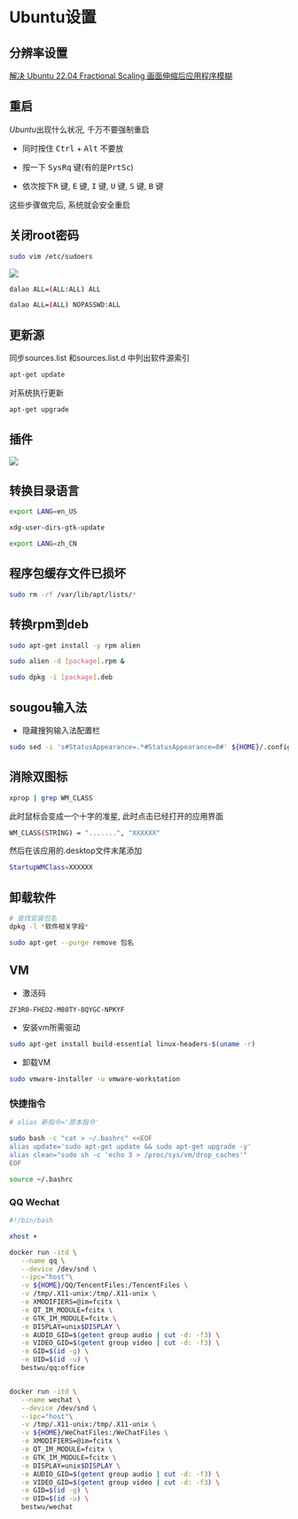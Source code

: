<!--
 * @Description: 
 * @Version: 1.0
 * @Author: DaLao
 * @Email: dalao@xxx.com
 * @Date: 2021-07-15 11:40:19
 * @LastEditors: daLao
 * @LastEditTime: 2023-04-19 11:45:11
-->

# Ubuntu设置

## 分辨率设置

[解决 Ubuntu 22.04 Fractional Scaling 画面伸缩后应用程序模糊](https://blog.csdn.net/wu_weijie/article/details/126401259)

## 重启

$Ubuntu$出现什么状况, 千万不要强制重启

- 同时按住 <kbd>Ctrl</kbd> + <kbd>Alt</kbd> 不要放

- 按一下 <kbd>SysRq</kbd> 键(有的是<kbd>PrtSc</kbd>)

- 依次按下<kbd>R</kbd> 键, <kbd>E</kbd> 键, <kbd>I</kbd> 键, <kbd>U</kbd> 键, <kbd>S</kbd> 键, <kbd>B</kbd> 键

这些步骤做完后, 系统就会安全重启

## 关闭root密码

```sh
sudo vim /etc/sudoers
```

![](https://cdn.hurra.ltd/img/2021-07-17_00-08.png)

```sh
dalao ALL=(ALL:ALL) ALL

dalao ALL=(ALL) NOPASSWD:ALL
```

## 更新源

同步sources.list 和sources.list.d 中列出软件源索引

```sh
apt-get update
```

对系统执行更新
  
```sh
apt-get upgrade
```

## 插件

![](https://cdn.hurra.ltd/img/20210814015815.png)

## 转换目录语言

```sh
export LANG=en_US

xdg-user-dirs-gtk-update

export LANG=zh_CN
```

## 程序包缓存文件已损坏

```sh
sudo rm -rf /var/lib/apt/lists/*  
```

## 转换rpm到deb

```sh
sudo apt-get install -y rpm alien

sudo alien -d [package].rpm &

sudo dpkg -i [package].deb
```

## sougou输入法

- 隐藏搜狗输入法配置栏

```sh
sudo sed -i 's#StatusAppearance=.*#StatusAppearance=0#' ${HOME}/.config/sogoupinyin/conf/env.ini
```

## 消除双图标

```sh
xprop | grep WM_CLASS
```

此时鼠标会变成一个十字的准星, 此时点击已经打开的应用界面

```sh
WM_CLASS(STRING) = ".......", "XXXXXX"
```

然后在该应用的.desktop文件末尾添加

```sh
StartupWMClass=XXXXXX
```

## 卸载软件

```sh
# 查找安装包名
dpkg -l *软件相关字段*

sudo apt-get --purge remove 包名
```

## VM

- 激活码

```sh
ZF3R0-FHED2-M80TY-8QYGC-NPKYF
```

- 安装vm所需驱动

```sh
sudo apt-get install build-essential linux-headers-$(uname -r)
```

- 卸载VM

```sh
sudo vmware-installer -u vmware-workstation
```

### 快捷指令

```sh
# alias 新指令='原本指令'

sudo bash -c "cat > ~/.bashrc" <<EOF
alias update='sudo apt-get update && sudo apt-get upgrade -y'
alias clean="sudo sh -c 'echo 3 > /proc/sys/vm/drop_caches'"
EOF

source ~/.bashrc
```

### QQ Wechat

```sh
#!/bin/bash

xhost +

docker run -itd \
   --name qq \
   --device /dev/snd \
   --ipc="host"\
   -v ${HOME}/QQ/TencentFiles:/TencentFiles \
   -v /tmp/.X11-unix:/tmp/.X11-unix \
   -e XMODIFIERS=@im=fcitx \
   -e QT_IM_MODULE=fcitx \
   -e GTK_IM_MODULE=fcitx \
   -e DISPLAY=unix$DISPLAY \
   -e AUDIO_GID=$(getent group audio | cut -d: -f3) \
   -e VIDEO_GID=$(getent group video | cut -d: -f3) \
   -e GID=$(id -g) \
   -e UID=$(id -u) \
   bestwu/qq:office


docker run -itd \
   --name wechat \
   --device /dev/snd \
   --ipc="host"\
   -v /tmp/.X11-unix:/tmp/.X11-unix \
   -v ${HOME}/WeChatFiles:/WeChatFiles \
   -e XMODIFIERS=@im=fcitx \
   -e QT_IM_MODULE=fcitx \
   -e GTK_IM_MODULE=fcitx \
   -e DISPLAY=unix$DISPLAY \
   -e AUDIO_GID=$(getent group audio | cut -d: -f3) \
   -e VIDEO_GID=$(getent group video | cut -d: -f3) \
   -e GID=$(id -g) \
   -e UID=$(id -u) \
   bestwu/wechat
```
